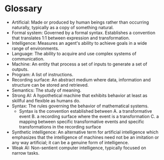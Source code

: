 # Glossary

- Artificial: Made or produced by human beings rather than occurring naturally, typically as a copy of something natural.
- Formal system: Governed by a formal syntax. Establishes a convention that translates 1:1 between expression and transformation.
- Intelligence: Measures an agent's ability to achieve goals in a wide range of environments.
- Language: The ability to acquire and use complex systems of communication.
- Machine: An entity that process a set of inputs to generate a set of outputs.
- Program: A list of instructions.
- Recording surface: An abstract medium where data, information and structure can be stored and retrieved.
- Semantics: The study of meaning.
- Strong AI: A hypothetical machine that exhibits behavior at least as skillful and flexible as humans do.
- Syntax: The rules governing the behavior of mathematical systems.
    - Syntax is the convention established between A. a transformative event B. a recording surface where the event is a transformation C. a mapping between specific transformative events and specific transformations in the recording surface
- Synthetic intelligence: An alternative term for artificial intelligence which emphasizes that the intelligence of machines need not be an imitation or any way artificial; it can be a genuine form of intelligence.
- Weak AI: Non-sentient computer intelligence, typically focused on narrow tasks.
